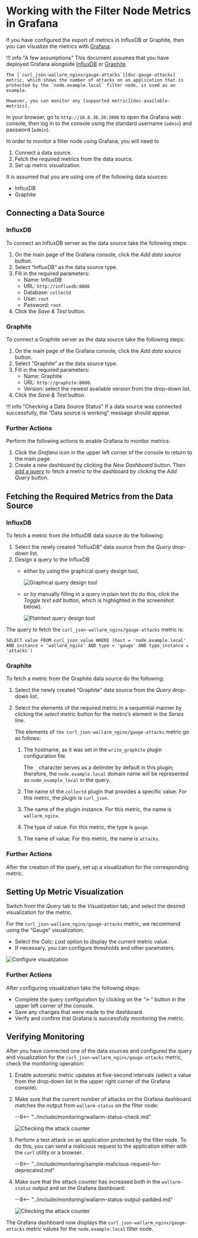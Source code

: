 [img-influxdb-query-graphical]:     ../../images/monitoring/grafana-influx-1.png
[img-influxdb-query-plaintext]:     ../../images/monitoring/grafana-influx-2.png
[img-query-visualization]:          ../../images/monitoring/grafana-query-visualization.png
[img-grafana-0-attacks]:            ../../images/monitoring/grafana-0-attacks.png
[img-grafana-16-attacks]:           ../../images/monitoring/grafana-16-attacks.png

[link-grafana]:                     https://grafana.com/

[doc-network-plugin-influxdb]:      network-plugin-influxdb.md
[doc-network-plugin-graphite]:      write-plugin-graphite.md
[doc-gauge-attacks]:                available-metrics.md#number-of-attacks
[doc-available-metrics]:            available-metrics.md

[anchor-query]:                     #fetching-the-required-metrics-from-the-data-source
[anchor-verify-monitoring]:         #verifying-monitoring

#   Working with the Filter Node Metrics in Grafana

If you have configured the export of metrics in InfluxDB or Graphite, then you can visualize the metrics with [Grafana][link-grafana].


!!! info "A few assumptions"
    This document assumes that you have deployed Grafana alongside [InfluxDB][doc-network-plugin-influxdb] or [Graphite][doc-network-plugin-graphite].
    
    The [`curl_json-wallarm_nginx/gauge-attacks`][doc-gauge-attacks] metric, which shows the number of attacks on an application that is protected by the `node.example.local` filter node, is used as an example.
    
    However, you can monitor any [supported metric][doc-available-metrics]. 

In your browser, go to `http://10.0.30.30:3000` to open the Grafana web console, then log in to the console using the standard username (`admin`) and password (`admin`). 

In order to monitor a filter node using Grafana, you will need to
1.  Connect a data source.
2.  Fetch the required metrics from the data source.
3.  Set up metric visualization. 

It is assumed that you are using one of the following data sources:
*   InfluxDB
*   Graphite

##  Connecting a Data Source

### InfluxDB

To connect an InfluxDB server as the data source take the following steps:
1.  On the main page of the Grafana console, click the *Add data source* button.
2.  Select “InfluxDB” as the data source type.
3.  Fill in the required parameters:
    *   Name: InfluxDB
    *   URL: `http://influxdb:8086`
    *   Database: `collectd`
    *   User: `root`
    *   Password: `root`
4.  Click the *Save & Test* button.



### Graphite

To connect a Graphite server as the data source take the following steps:
1.  On the main page of the Grafana console, click the *Add data source* button.
2.  Select “Graphite” as the data source type.
3.  Fill in the required parameters:
    *   Name: Graphite
    *   URL: `http://graphite:8080`.
    *   Version: select the newest available version from the drop-down list.
4.  Click the *Save & Test* button.


!!! info "Checking a Data Source Status"
    If a data source was connected successfully, the “Data source is working” message should appear.


### Further Actions

Perform the following actions to enable Grafana to monitor metrics:
1.  Click the *Grafana* icon in the upper left corner of the console to return to the main page.
2.  Create a new dashboard by clicking the *New Dashboard* button. Then [add a query][anchor-query] to fetch a metric to the dashboard by clicking the *Add Query* button. 

##  Fetching the Required Metrics from the Data Source

### InfluxDB

To fetch a metric from the InfluxDB data source do the following:
1.  Select the newly created “InfluxDB” data source from the *Query* drop-down list.
2.  Design a query to the InfluxDB
    *   either by using the graphical query design tool,

        ![Graphical query design tool][img-influxdb-query-graphical]

    *   or by manually filling in a query in plain text (to do this, click the *Toggle text edit* button, which is highlighted in the screenshot below).

        ![Plaintext query design tool][img-influxdb-query-plaintext]



The query to fetch the `curl_json-wallarm_nginx/gauge-attacks` metric is:
```
SELECT value FROM curl_json_value WHERE (host = 'node.example.local' AND instance = 'wallarm_nginx' AND type = 'gauge' AND type_instance = 'attacks')    
```



### Graphite

To fetch a metric from the Graphite data source do the following:

1.  Select the newly created “Graphite” data source from the *Query* drop-down list.
2.  Select the elements of the required metric in a sequential manner by clicking the *select metric* button for the metric’s element in the *Series* line.

    The elements of `the curl_json-wallarm_nginx/gauge-attacks` metric go as follows:

    1.  The hostname, as it was set in the `write_graphite` plugin configuration file.
   
        The `_` character serves as a delimiter by default in this plugin; therefore, the `node.example.local` domain name will be represented as `node_example_local` in the query.
   
    2.  The name of the `collectd` plugin that provides a specific value. For this metric, the plugin is `curl_json`.
    3.  The name of the plugin instance. For this metric, the name is `wallarm_nginx`.
    4.  The type of value. For this metric, the type is `gauge`.
    5.  The name of value. For this metric, the name is `attacks`.

### Further Actions

After the creation of the query, set up a visualization for the corresponding metric.

##  Setting Up Metric Visualization

Switch from the *Query* tab to the *Visualization* tab, and select the desired visualization for the metric.

For the `curl_json-wallarm_nginx/gauge-attacks` metric, we recommend using the “Gauge” visualization:
*   Select the *Calc: Last* option to display the current metric value.
*   If necessary, you can configure thresholds and other parameters. 

![Configure visualization][img-query-visualization]

### Further Actions

After configuring visualization take the following steps:
*   Complete the query configuration by clicking on the *“←”* button in the upper left corner of the console.  
*   Save any changes that were made to the dashboard.
*   Verify and confirm that Grafana is successfully monitoring the metric.

##  Verifying Monitoring

After you have connected one of the data sources and configured the query and visualization for the `curl_json-wallarm_nginx/gauge-attacks` metric, check the monitoring operation:
1.  Enable automatic metric updates at five-second intervals (select a value from the drop-down list in the upper right corner of the Grafana console).
2.  Make sure that the current number of attacks on the Grafana dashboard matches the output from `wallarm-status` on the filter node:

    --8<-- "../include/monitoring/wallarm-status-check.md"
    
    ![Checking the attack counter][img-grafana-0-attacks]
    
3.  Perform a test attack on an application protected by the filter node. To do this, you can send a malicious request to the application either with the `curl` utility or a browser.

    --8<-- "../include/monitoring/sample-malicious-request-for-deprecated.md"
    
4.  Make sure that the attack counter has increased both in the `wallarm-status` output and on the Grafana dashboard:

    --8<-- "../include/monitoring/wallarm-status-output-padded.md"

    ![Checking the attack counter][img-grafana-16-attacks]

The Grafana dashboard now displays the `curl_json-wallarm_nginx/gauge-attacks` metric values for the `node.example.local` filter node.
